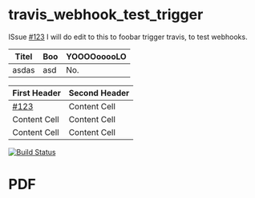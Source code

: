 # travis_webhook_test_trigger

ISsue [#123](#pdf)
I will do edit to this to foobar trigger travis, to test webhooks.    

| Titel | Boo | YOOOOooooLO |
| ----- | ---- | -- |
| asdas | asd | No. |


| First Header  | Second Header |
| ------------- | --- |
| [#123](#pdf)  |            Content Cell  |
| Content Cell  | Content Cell  |
| Content Cell  | Content Cell  |




[![Build Status](https://travis-ci.org/luckydonald/travis_webhook_test_trigger.svg?branch=master)](https://travis-ci.org/luckydonald/travis_webhook_test_trigger) 

# PDF
